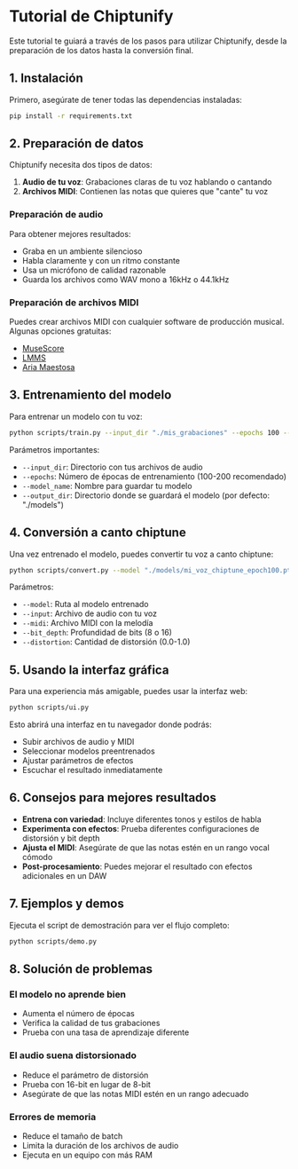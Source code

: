 # Tutorial de Chiptunify

Este tutorial te guiará a través de los pasos para utilizar Chiptunify, desde la preparación de los datos hasta la conversión final.

## 1. Instalación

Primero, asegúrate de tener todas las dependencias instaladas:

```bash
pip install -r requirements.txt
```

## 2. Preparación de datos

Chiptunify necesita dos tipos de datos:

1. **Audio de tu voz**: Grabaciones claras de tu voz hablando o cantando
2. **Archivos MIDI**: Contienen las notas que quieres que "cante" tu voz

### Preparación de audio

Para obtener mejores resultados:

- Graba en un ambiente silencioso
- Habla claramente y con un ritmo constante
- Usa un micrófono de calidad razonable
- Guarda los archivos como WAV mono a 16kHz o 44.1kHz

### Preparación de archivos MIDI

Puedes crear archivos MIDI con cualquier software de producción musical. Algunas opciones gratuitas:

- [MuseScore](https://musescore.org/)
- [LMMS](https://lmms.io/)
- [Aria Maestosa](https://ariamaestosa.github.io/ariamaestosa/docs/index.html)

## 3. Entrenamiento del modelo

Para entrenar un modelo con tu voz:

```bash
python scripts/train.py --input_dir "./mis_grabaciones" --epochs 100 --model_name "mi_voz_chiptune"
```

Parámetros importantes:
- `--input_dir`: Directorio con tus archivos de audio
- `--epochs`: Número de épocas de entrenamiento (100-200 recomendado)
- `--model_name`: Nombre para guardar tu modelo
- `--output_dir`: Directorio donde se guardará el modelo (por defecto: "./models")

## 4. Conversión a canto chiptune

Una vez entrenado el modelo, puedes convertir tu voz a canto chiptune:

```bash
python scripts/convert.py --model "./models/mi_voz_chiptune_epoch100.pth" --input "mi_voz.wav" --midi "melodia.mid" --output "resultado_chiptune.wav"
```

Parámetros:
- `--model`: Ruta al modelo entrenado
- `--input`: Archivo de audio con tu voz
- `--midi`: Archivo MIDI con la melodía
- `--bit_depth`: Profundidad de bits (8 o 16)
- `--distortion`: Cantidad de distorsión (0.0-1.0)

## 5. Usando la interfaz gráfica

Para una experiencia más amigable, puedes usar la interfaz web:

```bash
python scripts/ui.py
```

Esto abrirá una interfaz en tu navegador donde podrás:
- Subir archivos de audio y MIDI
- Seleccionar modelos preentrenados
- Ajustar parámetros de efectos
- Escuchar el resultado inmediatamente

## 6. Consejos para mejores resultados

- **Entrena con variedad**: Incluye diferentes tonos y estilos de habla
- **Experimenta con efectos**: Prueba diferentes configuraciones de distorsión y bit depth
- **Ajusta el MIDI**: Asegúrate de que las notas estén en un rango vocal cómodo
- **Post-procesamiento**: Puedes mejorar el resultado con efectos adicionales en un DAW

## 7. Ejemplos y demos

Ejecuta el script de demostración para ver el flujo completo:

```bash
python scripts/demo.py
```

## 8. Solución de problemas

### El modelo no aprende bien
- Aumenta el número de épocas
- Verifica la calidad de tus grabaciones
- Prueba con una tasa de aprendizaje diferente

### El audio suena distorsionado
- Reduce el parámetro de distorsión
- Prueba con 16-bit en lugar de 8-bit
- Asegúrate de que las notas MIDI estén en un rango adecuado

### Errores de memoria
- Reduce el tamaño de batch
- Limita la duración de los archivos de audio
- Ejecuta en un equipo con más RAM